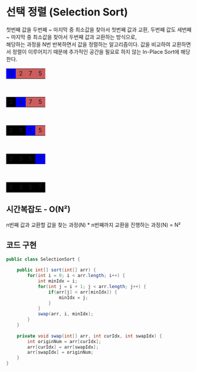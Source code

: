 # 선택 정렬 (Selection Sort)
첫번째 값을 두번째 ~ 마지막 중 최소값을 찾아서 첫번째 값과 교환, 두번째 값도 세번째 ~ 마지막 중 최소값을 찾아서 두번째 값과 교환하는 방식으로,<br>
해당하는 과정을 N번 반복하면서 값을 정렬하는 알고리즘이다. 값을 비교하여 교환하면서 정렬이 이루어지기 때문에 추가적인 공간을 필요로 하지 않는 In-Place Sort에 해당한다.
<table>
    <tr>
        <td style="background-color: blue;">3</td>
        <td style="background-color: indianred;">2</td>
        <td style="background-color: indianred;">7</td>
        <td style="background-color: indianred;">5</td>
    </tr>
</table>
<br>
<table>
    <tr>
        <td style="background-color: black">2</td>
        <td style="background-color: blue">3</td>
        <td style="background-color: indianred">7</td>
        <td style="background-color: indianred">5</td>
    </tr>
</table>
<br>
<table>
    <tr>
        <td style="background-color: black">2</td>
        <td style="background-color: black">3</td>
        <td style="background-color: blue">7</td>
        <td style="background-color: indianred">5</td>
    </tr>
</table>
<br>
<table>
    <tr>
        <td style="background-color: black">2</td>
        <td style="background-color: black">3</td>
        <td style="background-color: black">5</td>
        <td style="background-color: blue">7</td>
    </tr>
</table>
<br>
<table>
    <tr>
        <td style="background-color: black">2</td>
        <td style="background-color: black">3</td>
        <td style="background-color: black">5</td>
        <td style="background-color: black">7</td>
    </tr>
</table>

## 시간복잡도 - O(N²)
n번째 값과 교환할 값을 찾는 과정(N) * n번째까지 교환을 진행하는 과정(N) = N²

## 코드 구현
```java
public class SelectionSort {
    
    public int[] sort(int[] arr) {
        for(int i = 0; i < arr.length; i++) {
            int minIdx = i;
            for(int j = i + 1; j < arr.length; j++) {
                if(arr[j] < arr[minIdx]) {
                    minIdx = j;
                }
            }
            swap(arr, i, minIdx);
        }
    }
    
    private void swap(int[] arr, int curIdx, int swapIdx) {
        int originNum = arr[curIdx];
        arr[curIdx] = arr[swapIdx];
        arr[swapIdx] = originNum;
    }
}

```
